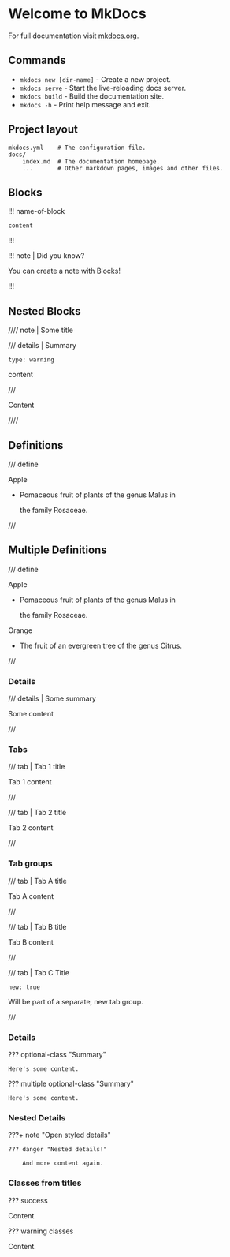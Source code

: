 # Welcome to MkDocs

For full documentation visit [mkdocs.org](https://www.mkdocs.org).

## Commands

* `mkdocs new [dir-name]` - Create a new project.
* `mkdocs serve` - Start the live-reloading docs server.
* `mkdocs build` - Build the documentation site.
* `mkdocs -h` - Print help message and exit.

## Project layout

    mkdocs.yml    # The configuration file.
    docs/
        index.md  # The documentation homepage.
        ...       # Other markdown pages, images and other files.


## Blocks

!!! name-of-block

    content

!!!

!!!  note | Did you know?

You can create a note with Blocks!

!!!

## Nested Blocks
//// note | Some title

/// details | Summary

    type: warning

content

///

Content

////




## Definitions
/// define

Apple



- Pomaceous fruit of plants of the genus Malus in

  the family Rosaceae.



///

## Multiple Definitions
/// define

Apple



- Pomaceous fruit of plants of the genus Malus in

  the family Rosaceae.



Orange



- The fruit of an evergreen tree of the genus Citrus.



///



### Details
/// details | Some summary

Some content

///


### Tabs
/// tab | Tab 1 title

Tab 1 content

///



/// tab | Tab 2 title

Tab 2 content

///


### Tab groups
/// tab | Tab A title

Tab A content

///



/// tab | Tab B title

Tab B content

///



/// tab | Tab C Title

    new: true



Will be part of a separate, new tab group.

///

### Details
??? optional-class "Summary"

    Here's some content.



??? multiple optional-class "Summary"

    Here's some content.

### Nested Details
???+ note "Open styled details"



    ??? danger "Nested details!"

        And more content again.
### Classes from titles
??? success

   Content.



??? warning classes

   Content.
